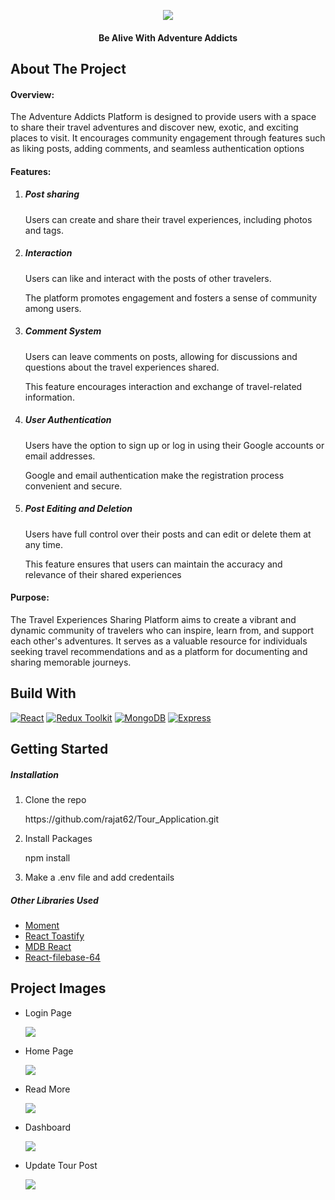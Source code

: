 <p align="center">
  <img src="https://github.com/rajat62/Tour_Application/assets/107788563/376f2d3f-f701-4d8b-a9a2-7b51a2b8e26c"/>   
</p>
<p align="center">
    <h4 align="center">Be Alive With Adventure Addicts</h4>
</p>
<h2>About The Project</h2>
<h4>Overview:</h4>
<p>
The Adventure Addicts Platform is designed to provide users with a space to share their travel adventures and discover new, exotic, and exciting places to visit. 
  It encourages community engagement through features such as liking posts, adding comments, and seamless authentication options
</p>
<h4>Features:</h4>
<ol>
  <li>
    <h5>Post sharing</h5>
    <p>Users can create and share their travel experiences, including  photos and tags.</p>
  </li>
  <li>
    <h5>Interaction</h5>
    <p>Users can like and interact with the posts of other travelers.</p>
    <p>The platform promotes engagement and fosters a sense of community among users.</p>
  </li>
  <li>
    <h5>Comment System</h5>
    <p>Users can leave comments on posts, allowing for discussions and questions about the travel experiences shared.</p>
    <p>This feature encourages interaction and exchange of travel-related information.</p>
  </li>
  <li>
    <h5>User Authentication</h5>
    <p>Users have the option to sign up or log in using their Google accounts or email addresses.</p>
    <p>Google and email authentication make the registration process convenient and secure.</p>
  </li>
  <li>
    <h5>Post Editing and Deletion</h5>
    <p>Users have full control over their posts and can edit or delete them at any time.</p>
    <p>This feature ensures that users can maintain the accuracy and relevance of their shared experiences</p>
  </li>
</ol>
<h4>Purpose:</h4>
<p>The Travel Experiences Sharing Platform aims to create a vibrant and dynamic community of travelers who can inspire, learn from, and support each other's adventures. 
  It serves as a valuable resource for individuals seeking travel recommendations and as a platform for documenting and sharing memorable journeys.</p>
<h2>Build With</h2>
<a href="https://legacy.reactjs.org/"><img src="https://img.shields.io/badge/React-blue?style=for-the-badge&logo=react&logoColor=white&link=https://legacy.reactjs.org/" alt="React" /></a>
<a href="https://redux-toolkit.js.org/"><img src="https://img.shields.io/badge/Redux%20Toolkit-purple?style=for-the-badge&logo=redux&logoColor=white&link=https://redux-toolkit.js.org/" alt="Redux Toolkit" /></a>
<a href="https://www.mongodb.com/"><img src="https://img.shields.io/badge/MongoDB-green?style=for-the-badge&logo=redux&logoColor=white&link=https://www.mongodb.com/" alt="MongoDB" /></a>
<a href="https://redux-toolkit.js.org/"><img src="https://img.shields.io/badge/Express-black?style=for-the-badge&logo=express&logoColor=white&link=https://redux-toolkit.js.org/" alt="Express" /></a>
<h2>Getting Started</h2>
<h5>Installation</h5>
<ol>
  <li>
    <p>Clone the repo</p>
    <p>https://github.com/rajat62/Tour_Application.git</p>
  </li>
  <li>
    <p>Install Packages</p>
    <p>npm install</p>
  </li>
  <li>
    <p>Make a .env file and add credentails</p>
  </li>
</ol>
<h5>Other Libraries Used</h5>
<ul>
  <li><a href="https://www.npmjs.com/package/moment">Moment</a></li>
  <li><a href="https://www.npmjs.com/package/react-toastify">React Toastify</a></li>
  <li><a href="https://mdbootstrap.com/docs/react/">MDB React</a></li>
  <li><a href="https://www.npmjs.com/package/react-file-base64">React-filebase-64</a></li>
</ul>
<h2>Project Images</h2>
<ul>
  <li>
    <p>Login Page</p>
    <img src="https://github.com/rajat62/Adventure_Addicts/assets/107788563/d7d6c17b-1798-4e68-b11d-253bff647f97"/>
  </li>
  <li>
    <p>Home Page</p>
    <img src="https://github.com/rajat62/Adventure_Addicts/assets/107788563/2deb8a51-5360-494f-87e7-6ef0b1215680"/>
  </li>
  <li>
    <p>Read More</p>
    <img src="https://github.com/rajat62/Adventure_Addicts/assets/107788563/9b029f5b-ec2f-45d2-a0d4-d6742e7a1fe2"/>
  </li>
  <li>
    <p>Dashboard</p>
    <img src="https://github.com/rajat62/Adventure_Addicts/assets/107788563/5b0f91ea-45c5-4eb3-add6-1526b8d68059"/>
  </li>
  <li>
    <p>Update Tour Post</p>
    <img src="https://github.com/rajat62/Adventure_Addicts/assets/107788563/e9a3c913-9c79-484d-8614-84e82abc0c66"/>
  </li>
</ul>


